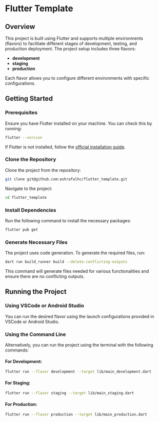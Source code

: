 # Flutter Template

## Overview

This project is built using Flutter and supports multiple environments (flavors) to facilitate different stages of development, testing, and production deployment. The project setup includes three flavors:

- **development**
- **staging**
- **production**

Each flavor allows you to configure different environments with specific configurations.

## Getting Started

### Prerequisites

Ensure you have Flutter installed on your machine. You can check this by running:

```bash
flutter --version
```

If Flutter is not installed, follow the [official installation guide](https://flutter.dev/docs/get-started/install).

### Clone the Repository

Clone the project from the repository:

```bash
git clone git@github.com:ashrafulhc/flutter_template.git
```

Navigate to the project:

```bash
cd flutter_template
```

### Install Dependencies

Run the following command to install the necessary packages:

```bash
flutter pub get
```

### Generate Necessary Files

The project uses code generation. To generate the required files, run:

```bash
dart run build_runner build --delete-conflicting-outputs
```

This command will generate files needed for various functionalities and ensure there are no conflicting outputs.

## Running the Project

### Using VSCode or Android Studio

You can run the desired flavor using the launch configurations provided in VSCode or Android Studio.

### Using the Command Line

Alternatively, you can run the project using the terminal with the following commands:

#### For Development:

```bash
flutter run --flavor development --target lib/main_development.dart
```

#### For Staging:

```bash
flutter run --flavor staging --target lib/main_staging.dart
```

#### For Production:

```bash
flutter run --flavor production --target lib/main_production.dart
```
